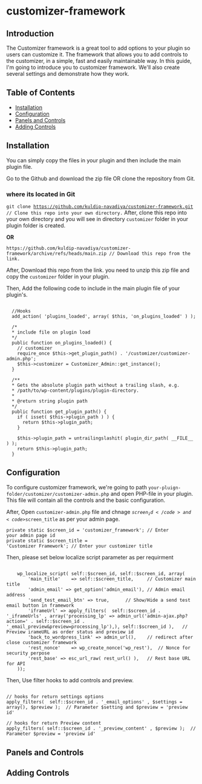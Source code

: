 # customizer-framework
## Introduction
The Customizer framework is a great tool to add options to your plugin so users can customize it. The framework that allows you to add controls to the customizer, in a simple, fast and easily maintainable way. In this guide, I'm going to introduce you to customizer framework. We'll also create several settings and demonstrate how they work.

## Table of Contents

- [Installation](#installation)
- [Configuration](#configuration)
- [Panels and Controls](#panels-and-sections)
- [Adding Controls](#adding-controls)

## Installation
You can simply copy the files in your plugin and then include the main plugin file.

Go to the Github and download the zip file OR clone the repository from Git.

### where its located in Git
<code>git clone https://github.com/kuldip-navadiya/customizer-framework.git  // Clone this repo into your own directory.</code>
After, clone this repo into your own directory and you will see in directory <code>customizer</code> folder in your plugin folder is created.
<p><strong>OR</strong></p>
<code>https://github.com/kuldip-navadiya/customizer-framework/archive/refs/heads/main.zip // Download this repo from the link.</code>

After, Download this repo from the link. you need to unzip this zip file and copy the <code>customizer</code> folder in your plugin.

Then, Add the following code to include in the main plugin file of your plugin's.

<pre><code>
  //Hooks
  add_action( 'plugins_loaded', array( $this, 'on_plugins_loaded' ) );

  /*
  * include file on plugin load
  */
  public function on_plugins_loaded() {
    // customizer
    require_once $this->get_plugin_path() . '/customizer/customizer-admin.php';	
    $this->customizer = Customizer_Admin::get_instance();
  }

  /**
  * Gets the absolute plugin path without a trailing slash, e.g.
  * /path/to/wp-content/plugins/plugin-directory.
  *
  * @return string plugin path
  */
  public function get_plugin_path() {
    if ( isset( $this->plugin_path ) ) {
      return $this->plugin_path;
    }

    $this->plugin_path = untrailingslashit( plugin_dir_path( __FILE__ ) );
    return $this->plugin_path;
  }
</code></pre>

## Configuration
To configure customizer framework, we're going to path <code>your-pluign-folder/customizer/customizer-admin.php</code> and open PHP-file in your plugin. This file will contain all the controls and the basic configuration.

After, Open <code>customizer-admin.php</code> file and chnage <code>$screen_id</code> and <code>$screen_title</code> as per your admin page.

<code>private static $screen_id = 'customizer_framework'; // Enter your admin page id</code><br>
<code>private static $screen_title = 'Customizer Framework'; // Enter your customizer title</code>

Then, please set below localize script parameter as per requirment
<pre><code>
	wp_localize_script( self::$screen_id, self::$screen_id, array(
		'main_title'	=> self::$screen_title,		// Customizer main title
		'admin_email' => get_option('admin_email'),	// Admin email address
		'send_test_email_btn' => true,		// Show/Hide a send test email button in framework
		'iframeUrl'	=> apply_filters(  self::$screen_id . '_iframeUrls' , array('processing_lp' => admin_url('admin-ajax.php?action=' . self::$screen_id . '_email_preview&preview=processing_lp'),), self::$screen_id ),	// Preview irameURL as order status and preview id
		'back_to_wordpress_link' => admin_url(),	// redirect after close customizer framework
		'rest_nonce'	=> wp_create_nonce('wp_rest'),	// Nonce for security perpose
		'rest_base'	=> esc_url_raw( rest_url() ),	// Rest base URL for API
	));
</code></pre>

Then, Use filter hooks to add controls and preview.

<pre><code>
// hooks for return settings options
apply_filters(  self::$screen_id . '_email_options' , $settings = array(), $preview );	// Parameter $setting and $preview = 'preview id'

// hooks for return Preview content
apply_filters( self::$screen_id . '_preview_content' , $preview );	// Parameter $preview = 'preview id'
</code></pre>

## Panels and Controls

## Adding Controls